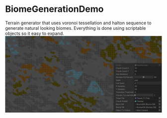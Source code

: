 # BiomeGenerationDemo
Terrain generator that uses voronoi tessellation and halton sequence to generate natural looking biomes.
Everything is done using scriptable objects so it easy to expand.
![](example.png)
